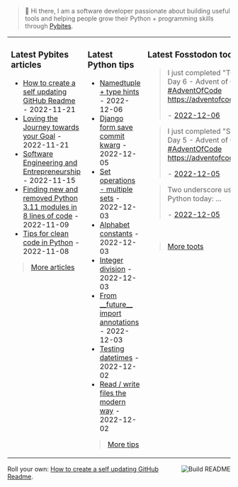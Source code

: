 > 👋 Hi there, I am a software developer passionate about building useful tools and helping people grow their Python + programming skills through <a href="https://pybit.es" target="_blank">Pybites</a>.

<table><tr><td valign="top" width="33%">

### Latest Pybites articles

<ul>

  <li><a href="https://pybit.es/articles/how-to-create-a-self-updating-github-readme/" target="_blank">How to create a self updating GitHub Readme</a> - 2022-11-21</li>

  <li><a href="https://pybit.es/articles/pp96-loving-the-journey-towards-your-goal/" target="_blank">Loving the Journey towards your Goal</a> - 2022-11-21</li>

  <li><a href="https://pybit.es/articles/pp95-software-engineering-and-entrepreneurship/" target="_blank">Software Engineering and Entrepreneurship</a> - 2022-11-15</li>

  <li><a href="https://pybit.es/articles/finding-new-and-removed-python-3-11-modules-in-8-lines-of-code/" target="_blank">Finding new and removed Python 3.11 modules in 8 lines of code</a> - 2022-11-09</li>

  <li><a href="https://pybit.es/articles/tips-for-clean-code-in-python/" target="_blank">Tips for clean code in Python</a> - 2022-11-08</li>

</ul>

> <a href="https://pybit.es/articles/" target="_blank">More articles</a>


</td><td valign="top" width="34%">

### Latest Python tips

<ul>

  <li><a href="https://github.com/bbelderbos/bobcodesit/blob/main/notes/20221206080616.md" target="_blank">Namedtuple + type hints</a> - 2022-12-06</li>

  <li><a href="https://github.com/bbelderbos/bobcodesit/blob/main/notes/20221205115023.md" target="_blank">Django form save commit kwarg</a> - 2022-12-05</li>

  <li><a href="https://github.com/bbelderbos/bobcodesit/blob/main/notes/20221203203246.md" target="_blank">Set operations - multiple sets</a> - 2022-12-03</li>

  <li><a href="https://github.com/bbelderbos/bobcodesit/blob/main/notes/20221203180451.md" target="_blank">Alphabet constants</a> - 2022-12-03</li>

  <li><a href="https://github.com/bbelderbos/bobcodesit/blob/main/notes/20221203175534.md" target="_blank">Integer division</a> - 2022-12-03</li>

  <li><a href="https://github.com/bbelderbos/bobcodesit/blob/main/notes/20221203173114.md" target="_blank">From __future__ import annotations</a> - 2022-12-03</li>

  <li><a href="https://github.com/bbelderbos/bobcodesit/blob/main/notes/20221202140835.md" target="_blank">Testing datetimes</a> - 2022-12-02</li>

  <li><a href="https://github.com/bbelderbos/bobcodesit/blob/main/notes/20221202131250.md" target="_blank">Read / write files the modern way</a> - 2022-12-02</li>

</ul>

> <a href="https://github.com/bbelderbos/bobcodesit" target="_blank">More tips</a>


</td><td valign="top" width="33%">

### Latest Fosstodon toots


  <blockquote>
  <p>I just completed &quot;Tuning Trouble&quot; - Day 6 - Advent of Code 2022 <a class="mention hashtag" href="https://fosstodon.org/tags/AdventOfCode" rel="tag">#<span>AdventOfCode</span></a> <a href="https://adventofcode.com/2022/day/6" rel="nofollow noopener noreferrer" target="_blank"><span class="invisible">https://</span><span class="">adventofcode.com/2022/day/6</span><span class="invisible"></span></a></p>
  - <a href="https://fosstodon.org/@bbelderbos/109465613678632290" target="_blank">2022-12-06</a>
  </blockquote>

  <blockquote>
  <p>I just completed &quot;Supply Stacks&quot; - Day 5 - Advent of Code 2022 <a class="mention hashtag" href="https://fosstodon.org/tags/AdventOfCode" rel="tag">#<span>AdventOfCode</span></a> <a href="https://adventofcode.com/2022/day/5" rel="nofollow noopener noreferrer" target="_blank"><span class="invisible">https://</span><span class="">adventofcode.com/2022/day/5</span><span class="invisible"></span></a></p>
  - <a href="https://fosstodon.org/@bbelderbos/109462981390771013" target="_blank">2022-12-05</a>
  </blockquote>

  <blockquote>
  <p>Two underscore use cases for my Python today:  ...</p>
  - <a href="https://fosstodon.org/@bbelderbos/109460669815267112" target="_blank">2022-12-05</a>
  </blockquote>


<br>

> <a href="https://fosstodon.org/@bbelderbos" target="_blank">More toots</a>


</td></tr></table>

<a href="https://github.com/bbelderbos/bbelderbos/actions" target="_blank"><img src="https://github.com/bbelderbos/bbelderbos/workflows/Daily%20Update/badge.svg" align="right" alt="Build README"></a>Roll your own: <a href="https://pybit.es/articles/how-to-create-a-self-updating-github-readme/" target="_blank">How to create a self updating GitHub Readme</a>.